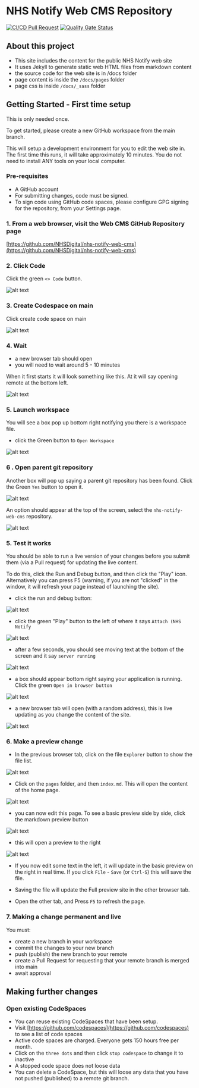 # NHS Notify Web CMS Repository

[![CI/CD Pull Request](https://github.com/nhs-england-tools/repository-template/actions/workflows/cicd-1-pull-request.yaml/badge.svg)](https://github.com/nhs-england-tools/repository-template/actions/workflows/cicd-1-pull-request.yaml)
[![Quality Gate Status](https://sonarcloud.io/api/project_badges/measure?project=repository-template&metric=alert_status)](https://sonarcloud.io/summary/new_code?id=repository-template)

## About this project

- This site includes the content for the public NHS Notify web site
- It uses Jekyll to generate static web HTML files from markdown content
- the source code for the web site is in /docs folder
- page content is inside the `/docs/pages` folder
- page css is inside `/docs/_sass` folder

## Getting Started - First time setup

This is only needed once.

To get started, please create a new GitHub workspace from the main branch.

This will setup a development environment for you to edit the web site in. The first time this runs, it will take approximately 10 minutes. You do not need to install ANY tools on your local computer.

### Pre-requisites

- A GitHub account
- For submitting changes, code must be signed.
- To sign code using GitHub code spaces, please configure GPG signing for the repository, from your Settings page.

### 1. From a web browser, visit the Web CMS GitHub Repository page

[https://github.com/NHSDigital/nhs-notify-web-cms](https://github.com/NHSDigital/nhs-notify-web-cms)

### 2. Click Code

Click the green `<> Code` button.

![alt text](assets/img/image.png)

### 3. Create Codespace on main

Click create code space on main

![alt text](assets/img/image-1.png)

### 4. Wait

- a new browser tab should open
- you will need to wait around 5 - 10 minutes

When it first starts it will look something like this. At it will say opening remote at the bottom left.

![alt text](assets/img/image-2.png)

### 5. Launch workspace

You will see a box pop up bottom right notifying you there is a workspace file.

- click the Green button to `Open Workspace`

![alt text](assets/img/image-3.png)

### 6 . Open parent git repository

Another box will pop up saying a parent git repository has been found. Click the Green `Yes` button to open it.

![alt text](assets/img/image-4.png)

An option should appear at the top of the screen, select the `nhs-notify-web-cms` repository.

![alt text](assets/img/image-5.png)

### 5. Test it works

You should be able to run a live version of your changes before you submit them (via a Pull request) for updating the live content.

To do this, click the Run and Debug button, and then click the "Play" icon. Alternatively you can press F5 (warning, if you are not "clicked" in the window, it will refresh your page instead of launching the site).

- click the run and debug button:

![alt text](assets/img/image-6.png)

- click the green "Play" button to the left of where it says `Attach (NHS Notify`

![alt text](assets/img/image-7.png)

- after a few seconds, you should see moving text at the bottom of the screen and it say `server running`

![alt text](assets/img/image-8.png)

- a box should appear bottom right saying your application is running. Click the green `Open in browser button`

![alt text](assets/img/image-9.png)

- a new browser tab will open (with a random address), this is live updating as you change the content of the site.

![alt text](assets/img/image-10.png)

### 6. Make a preview change

- In the previous browser tab, click on the file `Explorer` button to show the file list.

![alt text](assets/img/image-11.png)

- Click on the `pages` folder, and then `index.md`. This will open the content of the home page.

![alt text](assets/img/image-12.png)

- you can now edit this page. To see a basic preview side by side, click the markdown preview button

![alt text](assets/img/image-13.png)

- this will open a preview to the right

![alt text](assets/img/image-14.png)

- If you now edit some text in the left, it will update in the basic preview on the right in real time. If you click `File` - `Save` (or `Ctrl-S`) this will save the file.

- Saving the file will update the Full preview site in the other browser tab.

- Open the other tab, and Press `F5` to refresh the page.

### 7. Making a change permanent and live

You must:

- create a new branch in your workspace
- commit the changes to your new branch
- push (publish) the new branch to your remote
- create a Pull Request for requesting that your remote branch is merged into main
- await approval

## Making further changes

### Open existing CodeSpaces

- You can reuse existing CodeSpaces that have been setup.
- Visit [https://github.com/codespaces](https://github.com/codespaces) to see a list of code spaces
- Active code spaces are charged. Everyone gets 150 hours free per month.
- Click on the `three dots` and then click `stop codespace` to change it to inactive
- A stopped code space does not loose data
- You can delete a CodeSpace, but this will loose any data that you have not pushed (published) to a remote git branch.
